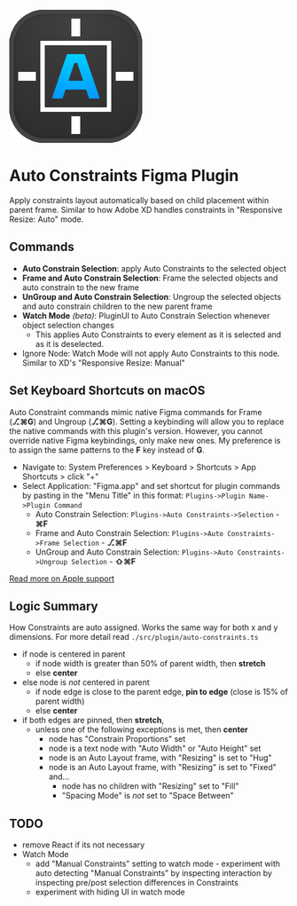 ![Auto Constraints Logo](./src/app/assets/Logo.svg)

# Auto Constraints Figma Plugin
Apply constraints layout automatically based on child placement within parent frame. Similar to how Adobe XD handles constraints in "Responsive Resize: Auto" mode.


## Commands
- **Auto Constrain Selection**: apply Auto Constraints to the selected object
- **Frame and Auto Constrain Selection**: Frame the selected objects and auto constrain to the new frame
- **UnGroup and Auto Constrain Selection**: Ungroup the selected objects and auto constrain children to the new parent frame
- **Watch Mode** *(beta)*: PluginUI to Auto Constrain Selection whenever object selection changes
  - This applies Auto Constraints to every element as it is selected and as it is deselected. 
- Ignore Node: Watch Mode will not apply Auto Constraints to this node. Similar to XD's "Responsive Resize: Manual"


## Set Keyboard Shortcuts on macOS
Auto Constraint commands mimic native Figma commands for Frame (**⎇⌘G**) and Ungroup (**⎇⌘G**). Setting a keybinding will allow you to replace the native commands with this plugin's version. However, you cannot override native Figma keybindings, only make new ones. My preference is to assign the same patterns to the **F** key instead of **G**.
- Navigate to: System Preferences > Keyboard > Shortcuts > App Shortcuts > click "+"
- Select Application: "Figma.app" and set shortcut for plugin commands by pasting in the "Menu Title" in this format: `Plugins->Plugin Name->Plugin Command`
  - Auto Constrain Selection: `Plugins->Auto Constraints->Selection` - **⌘F**
  - Frame and Auto Constrain Selection: `Plugins->Auto Constraints->Frame Selection` - **⎇⌘F**
  - UnGroup and Auto Constrain Selection: `Plugins->Auto Constraints->Ungroup Selection` - **⇧⌘F**

[Read more on Apple support](https://support.apple.com/guide/mac-help/create-keyboard-shortcuts-for-apps-mchlp2271/mac)


## Logic Summary
How Constraints are auto assigned. Works the same way for both x and y dimensions. For more detail read `./src/plugin/auto-constraints.ts`
- if node is centered in parent
  - if node width is greater than 50% of parent width, then **stretch**
  - else **center**
- else node is *not* centered in parent
  - if node edge is close to the parent edge, **pin to edge** (close is 15% of parent width)
  - else **center**
- if both edges are pinned, then **stretch**, 
  - unless one of the following exceptions is met, then **center**
    - node has "Constrain Proportions" set
    - node is a text node with "Auto Width" or "Auto Height" set
    - node is an Auto Layout frame, with "Resizing" is set to "Hug"
    - node is an Auto Layout frame, with "Resizing" is set to "Fixed" and...
        - node has no children with "Resizing" set to "Fill"
        - "Spacing Mode" is *not* set to "Space Between"


## TODO
- remove React if its not necessary
- Watch Mode
  - add "Manual Constraints" setting to watch mode - experiment with auto detecting "Manual Constraints" by inspecting interaction by inspecting pre/post selection differences in Constraints
  - experiment with hiding UI in watch mode